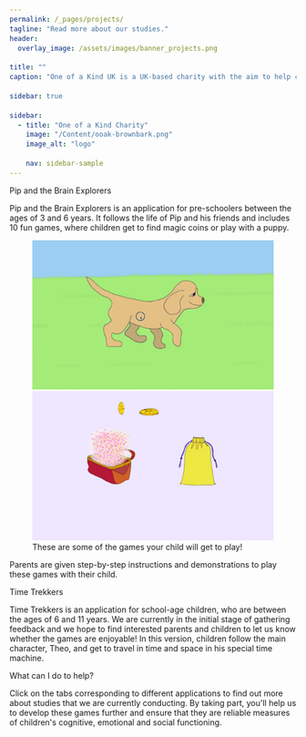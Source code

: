 ```yaml
---
permalink: /_pages/projects/
tagline: "Read more about our studies."
header:
  overlay_image: /assets/images/banner_projects.png

title: ""
caption: "One of a Kind UK is a UK-based charity with the aim to help children and young people to reach their potential. We combine approaches from developmental psychology and neuroscience to identify and foster strengths and talents and develop targeted support for difficulties."

sidebar: true

sidebar:
  - title: "One of a Kind Charity"
    image: "/Content/ooak-brownbark.png"
    image_alt: "logo"

    nav: sidebar-sample
---
```


Pip and the Brain Explorers

Pip and the Brain Explorers is an application for pre-schoolers between the ages of 3 and 6 years. It follows the life of Pip and his friends and includes 10 fun games, where children get to find magic coins or play with a puppy.

<figure class="second">
	<img src="/assets/images/GNG.png">
	<img src="/assets/images/RL.png">
	<figcaption>These are some of the games your child will get to play!</figcaption>
</figure>

Parents are given step-by-step instructions and demonstrations to play these games with their child. 


Time Trekkers

Time Trekkers is an application for school-age children, who are between the ages of 6 and 11 years. We are currently in the initial stage of gathering feedback and we hope to find interested parents and children to let us know whether the games are enjoyable! In this version, children follow the main character, Theo, and get to travel in time and space in his special time machine.


What can I do to help?

Click on the tabs corresponding to different applications to find out more about studies that we are currently conducting. By taking part, you'll help us to develop these games further and ensure that they are reliable measures of children's cognitive, emotional and social functioning.